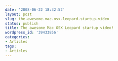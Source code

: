 ```yaml
---
date: '2008-06-22 18:32:52'
layout: post
slug: the-awesome-mac-osx-leopard-startup-video
status: publish
title: The awesome Mac OSX Leopard startup video!
wordpress_id: '39433856'
categories:
- Articles
tags:
- Articles
---
```



